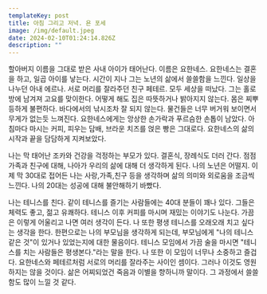 ```yaml
---
templateKey: post
title: 아침 그리고 저녁. 욘 포세
image: /img/default.jpeg
date: 2024-02-10T01:24:14.826Z
description: ""
---
```

할아버지 이름을 그대로 받은 사내 아이가 태어난다. 이름은 요한네스. 요한네스는 결혼을 하고, 일곱 아이를 낳는다. 시간이 지나 그는 노년의 삶에서 쓸쓸함을 느낀다. 일상을 나누던 아내 에르나. 서로 머리를 잘라주던 친구 페테르. 모두 세상을 떠났다. 그는 홀로 방에 남겨져 고요를 맞이한다. 어떻게 해도 집은 따뜻하거나 밝아지지 않는다. 몸은 찌뿌등하게 불편하다. 바다에서의 낚시조차 잘 되지 않는다. 물건들은 너무 버거워 보이면서 무게가 없는듯 느껴진다. 요한네스에게는 앙상한 손가락과 푸르슴한 손톱이 남았다. 아침마다 마시는 커피, 피우는 담배, 브라운 치즈를 얹은 빵은 그대로다. 요한네스의 삶의 시작과 끝을 담담하게 지켜보았다.

나는 막 태어난 조카와 건강을 걱정하는 부모가 있다. 결혼식, 장례식도 더러 간다. 점점 가족과 친구에 대해, 나아가 우리의 삶에 대해 더 생각하게 된다. 나의 노년은 어떨지. 이제 막 30대로 접어든 나는 사랑,가족,친구 등을 생각하며 삶의 의미와 외로움을 조금씩 느낀다. 나의 20대는 성공에 대해 불안해하기 바빴다.

나는 테니스를 친다. 같이 테니스를 즐기는 사람들에는 40대 분들이 꽤나 있다. 그들은 체력도 좋고, 젊고 유쾌하다. 테니스 이후 커피를 마시며 재밌는 이야기도 나눈다. 가끔은 이렇게 어울리고 나면 여러 생각이 든다. 나 또한 평생 테니스를 오래오래 치고 싶다는 생각을 한다. 한편으로는 나의 부모님을 생각하게 되는데, 부모님에게 "나의 테니스 같은 것"이 있거나 있었는지에 대한 물음이다. 테니스 모임에서 가끔 술을 마시면 "테니스를 치는 사람들은 평생본다."라는 말을 한다. 나 또한 이 모임이 너무나 소중하고 즐겁다. 요한네스와 페테르처럼 서로의 머리를 잘라주는 사이인 셈이다. 그러나 이것도 영원하지는 않을 것이다. 삶은 어찌되었건 죽음과 이별을 향하니까 말이다. 그 과정에서 쓸쓸함도 많이 느낄 것 같다.